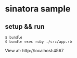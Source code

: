 # sinatora sample

## setup && run
```
$ bundle
$ bundle exec ruby ./src/app.rb
```

View at: http://localhost:4567
